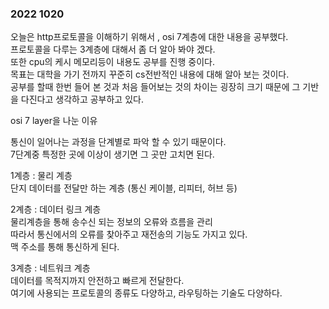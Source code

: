 ### 2022 1020

오늘은 http프로토콜을 이해하기 위해서 , osi 7계층에 대한 내용을 공부했다.  
프로토콜을 다루는 3계층에 대해서 좀 더 알아 봐야 겠다.  
또한 cpu의 케시 메모리등이 내용도 공부를 진행 중이다.  
목표는 대학을 가기 전까지 꾸준히 cs전반적인 내용에 대해 알아 보는 것이다.  
공부를 할때 한번 들어 본 것과 처음 들어보는 것의 차이는 굉장히 크기 때문에 그 기반을 다진다고 생각하고 공부하고 있다.  

osi 7 layer을 나눈 이유  

통신이 일어나는 과정을 단계별로 파악 할 수 있기 때문이다.  
7단계중 특정한 곳에 이상이 생기면 그 곳만 고치면 된다.  

1계층 : 물리 계층  
단지 데이터를 전달만 하는 계층 (통신 케이블, 리피터, 허브 등)  

2계층 : 데이터 링크 계층  
물리계층을 통해 송수신 되는 정보의 오류와 흐름을 관리  
따라서 통신에서의 오류를 찾아주고 재전송의 기능도 가지고 있다.  
맥 주소를 통해 통신하게 된다.  

3계층 : 네트워크 계층  
데이터를 목적지까지 안전하고 빠르게 전달한다.  
여기에 사용되는 프로토콜의 종류도 다양하고, 라우팅하는 기술도 다양하다.  

